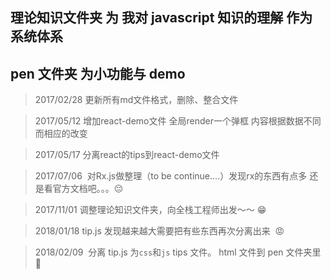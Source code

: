 ## 理论知识文件夹 为 我对 javascript 知识的理解  作为系统体系

## pen 文件夹 为小功能与 demo

> 2017/02/28  更新所有md文件格式，删除、整合文件

> 2017/05/12  增加react-demo文件 全局render一个弹框 内容根据数据不同而相应的改变

> 2017/05/17  分离react的tips到react-demo文件  

> 2017/07/06  对Rx.js做整理（to be continue....）发现rx的东西有点多 还是看官方文档吧。。。😔

> 2017/11/01  调整理论知识文件夹，向全栈工程师出发～～ 😁   

> 2018/01/18  tip.js 发现越来越大需要把有些东西再次分离出来  😡   

> 2018/02/09  分离 tip.js 为`css`和`js` tips 文件。 html 文件到 pen 文件夹里 👻

